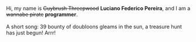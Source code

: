 Hi, my name is ~~Guybrush Threepwood~~ **Luciano Federico Pereira**, and I am a ~~wannabe pirate~~ **programmer**.<br><br>A short song: 39 bounty of doubloons gleams in the sun, a treasure hunt has just begun! Arrr!
